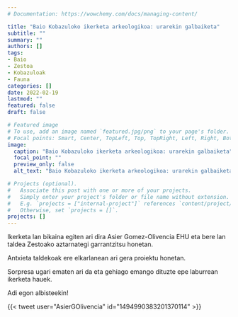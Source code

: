 ```yaml
---
# Documentation: https://wowchemy.com/docs/managing-content/

title: "Baio Kobazuloko ikerketa arkeologikoa: urarekin galbaiketa"
subtitle: ""
summary: ""
authors: []
tags: 
- Baio
- Zestoa
- Kobazuloak
- Fauna
categories: []
date: 2022-02-19
lastmod: ""
featured: false
draft: false

# Featured image
# To use, add an image named `featured.jpg/png` to your page's folder.
# Focal points: Smart, Center, TopLeft, Top, TopRight, Left, Right, BottomLeft, Bottom, BottomRight.
image:
  caption: "Baio Kobazuloko ikerketa arkeologikoa: urarekin galbaiketa"
  focal_point: ""
  preview_only: false
  alt_text: "Baio Kobazuloko ikerketa arkeologikoa: urarekin galbaiketa"

# Projects (optional).
#   Associate this post with one or more of your projects.
#   Simply enter your project's folder or file name without extension.
#   E.g. `projects = ["internal-project"]` references `content/project/deep-learning/index.md`.
#   Otherwise, set `projects = []`.
projects: []
---
```


Ikerketa lan bikaina egiten ari dira Asier Gomez-Olivencia EHU eta bere lan taldea Zestoako
aztarnategi garrantzitsu honetan.

Antxieta taldekoak ere elkarlanean ari gera proiektu honetan.

Sorpresa ugari ematen ari da eta gehiago emango dituzte epe laburrean ikerketa hauek.

Adi egon albisteekin!

{{< tweet user="AsierGOlivencia" id="1494990383201370114" >}}
